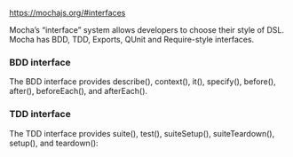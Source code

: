 <https://mochajs.org/#interfaces>

Mocha’s “interface” system allows developers to choose their style of DSL. Mocha has BDD, TDD, Exports, QUnit and Require-style interfaces.

### BDD interface
The BDD interface provides describe(), context(), it(), specify(), before(), after(), beforeEach(), and afterEach().

### TDD interface
The TDD interface provides suite(), test(), suiteSetup(), suiteTeardown(), setup(), and teardown():

